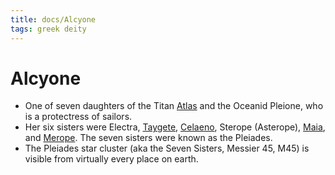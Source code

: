```yaml
---
title: docs/Alcyone
tags: greek deity
---
```


# Alcyone 
- One of seven daughters of the Titan [Atlas](Atlas.md.md) and the Oceanid Pleione, who is a protectress of sailors.
- Her six sisters were Electra, [Taygete](Taygete.md.md), [Celaeno](Celaeno.md.md), Sterope (Asterope), [Maia](Maia.md.md), and [Merope](Merope.md.md). The seven sisters were known as the Pleiades.
- The Pleiades star cluster (aka the Seven Sisters, Messier 45, M45) is visible from virtually every place on earth.